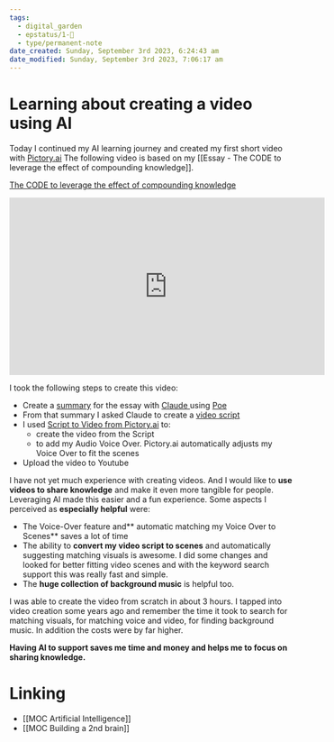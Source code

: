 ```yaml
---
tags:
  - digital_garden
  - epstatus/1-🌱
  - type/permanent-note
date_created: Sunday, September 3rd 2023, 6:24:43 am
date_modified: Sunday, September 3rd 2023, 7:06:17 am
---
```

# Learning about creating a video using AI
Today I continued my AI learning journey and created my first short video with [Pictory.ai](https://app.pictory.ai/textinput)
The following video is based on my [[Essay - The CODE to leverage the effect of compounding knowledge]].

[The CODE to leverage the effect of compounding knowledge](https://youtu.be/wtPpRNTZkGQ)

<iframe width="560" height="315" src="https://www.youtube.com/embed/wtPpRNTZkGQ?si=s5Ags0KjCZPlUJ5k" title="YouTube video player" frameborder="0" allow="accelerometer; autoplay; clipboard-write; encrypted-media; gyroscope; picture-in-picture; web-share" allowfullscreen></iframe>


I took the following steps to create this video:
+ Create a [summary](https://poe.com/s/gugr9E2rprdtGyXEXgvU) for the essay with [Claude ](https://poe.com/s/QpWW9d2n1RTJXHzE2BJq) using [Poe](https://poe.com/)
+ From that summary I asked Claude to create a [video script](https://poe.com/s/tseHNOS1pKWJdivOSRu6)
+ I used [Script to Video from Pictory.ai]([https://youtu.be/i3604jhlwe4](https://youtu.be/i3604jhlwe4))  to:
	+ create the video from the Script
	+ to add my Audio Voice Over. Pictory.ai automatically adjusts my Voice Over to fit the scenes
+ Upload the video to Youtube

I have not yet much experience with creating videos. And I would like to **use videos to share knowledge** and make it even more tangible for people. Leveraging AI made this easier and a fun experience. Some aspects I perceived as **especially helpful** were:

+ The Voice-Over feature and** automatic matching my Voice Over to Scenes** saves a lot of time
+ The ability to **convert my video script to scenes** and automatically suggesting matching visuals is awesome. I did some changes and looked for better fitting video scenes and with the keyword search support this was really fast and simple.
+ The **huge collection of background music** is helpful too. 

I was able to create the video from scratch in about 3 hours. I tapped into video creation some years ago and remember the time it took to search for matching visuals, for matching voice and video, for finding background music. In addition the costs were by far higher. 

**Having AI to support saves me time and money and helps me to focus on sharing knowledge.**

# Linking
+ [[MOC Artificial Intelligence]]
+ [[MOC Building a 2nd brain]]

